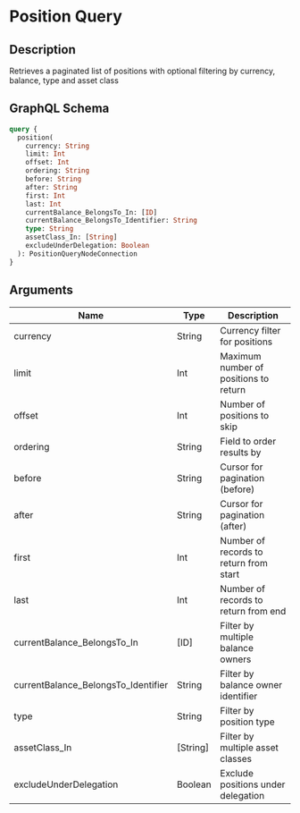 # Position Query

## Description
Retrieves a paginated list of positions with optional filtering by currency, balance, type and asset class

## GraphQL Schema
```graphql
query {
  position(
    currency: String
    limit: Int
    offset: Int
    ordering: String
    before: String
    after: String
    first: Int
    last: Int
    currentBalance_BelongsTo_In: [ID]
    currentBalance_BelongsTo_Identifier: String
    type: String
    assetClass_In: [String]
    excludeUnderDelegation: Boolean
  ): PositionQueryNodeConnection
}
```

## Arguments
| Name | Type | Description |
|------|------|-------------|
| currency | String | Currency filter for positions |
| limit | Int | Maximum number of positions to return |
| offset | Int | Number of positions to skip |
| ordering | String | Field to order results by |
| before | String | Cursor for pagination (before) |
| after | String | Cursor for pagination (after) |
| first | Int | Number of records to return from start |
| last | Int | Number of records to return from end |
| currentBalance_BelongsTo_In | [ID] | Filter by multiple balance owners |
| currentBalance_BelongsTo_Identifier | String | Filter by balance owner identifier |
| type | String | Filter by position type |
| assetClass_In | [String] | Filter by multiple asset classes |
| excludeUnderDelegation | Boolean | Exclude positions under delegation |